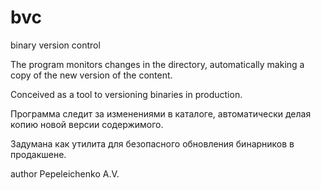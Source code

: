 bvc
===

binary version control


The program monitors changes in the directory, automatically making
a copy of the new version of the content.

Conceived as a tool to versioning binaries in production.

Программа следит за изменениями в каталоге, автоматически делая 
копию новой версии содержимого.

Задумана как утилита для безопасного обновления бинарников в продакшене.

author Pepeleichenko A.V.
